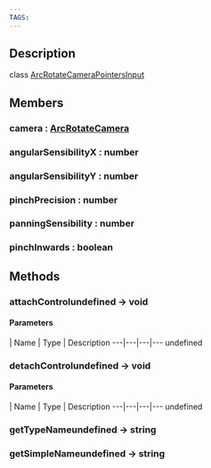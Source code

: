 ```yaml
---
TAGS:
---
```

## Description

class [ArcRotateCameraPointersInput](/classes/2.4/ArcRotateCameraPointersInput)



## Members

### camera : [ArcRotateCamera](/classes/2.4/ArcRotateCamera)



### angularSensibilityX : number



### angularSensibilityY : number



### pinchPrecision : number



### panningSensibility : number



### pinchInwards : boolean



## Methods

### attachControlundefined &rarr; void



#### Parameters
 | Name | Type | Description
---|---|---|---
undefined
### detachControlundefined &rarr; void



#### Parameters
 | Name | Type | Description
---|---|---|---
undefined
### getTypeNameundefined &rarr; string


### getSimpleNameundefined &rarr; string


